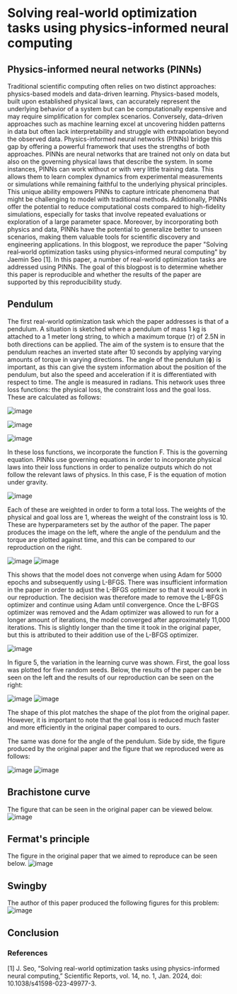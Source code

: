 # Solving real‑world optimization tasks using physics‑informed neural computing
## Physics-informed neural networks (PINNs)
Traditional scientific computing often relies on two distinct approaches: physics-based models and data-driven learning. Physics-based models, built upon established physical laws, can accurately represent the underlying behavior of a system but can be computationally expensive and may require simplification for complex scenarios. Conversely, data-driven approaches such as machine learning excel at uncovering hidden patterns in data but often lack interpretability and struggle with extrapolation beyond the observed data. Physics-informed neural networks (PINNs) bridge this gap by offering a powerful framework that uses the strengths of both approaches. PINNs are neural networks that are trained not only on data but also on the governing physical laws that describe the system. In some instances, PINNs can work without or with very little training data. This allows them to learn complex dynamics from experimental measurements or simulations while remaining faithful to the underlying physical principles. This unique ability empowers PINNs to capture intricate phenomena that might be challenging to model with traditional methods. Additionally, PINNs offer the potential to reduce computational costs compared to high-fidelity simulations, especially for tasks that involve repeated evaluations or exploration of a large parameter space. Moreover, by incorporating both physics and data, PINNs have the potential to generalize better to unseen scenarios, making them valuable tools for scientific discovery and engineering applications.  In this blogpost, we reproduce the paper "Solving real‑world optimization tasks using physics‑informed neural computing" by Jaemin Seo [1]. In this paper, a number of real-world optimization tasks are addressed using PINNs. The goal of this blogpost is to determine whether this paper is reproducible and whether the results of the paper are supported by this reproducibility study.

## Pendulum
The first real-world optimization task which the paper addresses is that of a pendulum. A situation is sketched where a pendulum of mass 1 kg is attached to a 1 meter long string, to which a maximum torque (𝜏) of 2.5N in both directions can be applied. The aim of the system is to ensure that the pendulum reaches an inverted state after 10 seconds by applying varying amounts of torque in varying directions. The angle of the pendulum (ɸ) is important, as this can give the system information about the position of the pendulum, but also the speed and acceleration if it is differentiated with respect to time. The angle is measured in radians. This network uses three loss functions: the physical loss, the constraint loss and the goal loss. These are calculated as follows:

![image](https://github.com/emmadebruin/emmadebruin.github.io/assets/165269949/35ff7552-a78b-4374-9b89-bd62f68d92f5)

![image](https://github.com/emmadebruin/emmadebruin.github.io/assets/165269949/03dbf588-0bf6-44bb-9cf7-de0687bad8ce)

![image](https://github.com/emmadebruin/emmadebruin.github.io/assets/165269949/3fca6c3c-5002-48ef-a2b7-776b2ce4268f)

In these loss functions, we incorporate the function F. This is the governing equation. PINNs use governing equations in order to incorporate physical laws into their loss functions in order to penalize outputs which do not follow the relevant laws of physics. In this case, F is the equation of motion under gravity.

![image](https://github.com/emmadebruin/emmadebruin.github.io/assets/165269949/16c9d969-fad7-4119-8256-f0e7e0cb040e)

Each of these are weighted in order to form a total loss. The weights of the physical and goal loss are 1, whereas the weight of the constraint loss is 10. These are hyperparameters set by the author of the paper. The paper produces the image on the left, where the angle of the pendulum and the torque are plotted against time, and this can be compared to our reproduction on the right.

![image](https://github.com/emmadebruin/emmadebruin.github.io/assets/165269949/0a0f63d8-eaa0-4d7d-9b4a-3f0163460b6b)
![image](https://github.com/emmadebruin/emmadebruin.github.io/assets/165269949/d500c284-07fa-4018-a9e4-35029068aa28)


This shows that the model does not converge when using Adam for 5000 epochs and subsequently using L-BFGS. There was insufficient information in the paper in order to adjust the L-BFGS optimizer so that it would work in our reproduction. The decision was therefore made to remove the L-BFGS optimizer and continue using Adam until convergence. Once the L-BFGS optimizer was removed and the Adam optimizer was allowed to run for a longer amount of iterations, the model converged after approximately 11,000 iterations. This is slightly longer than the time it took in the original paper, but this is attributed to their addition use of the L-BFGS optimizer.

![image](https://github.com/emmadebruin/emmadebruin.github.io/assets/165269949/fbd21380-4a54-4efc-a0c4-70a8f3c1fa4d)

In figure 5, the variation in the learning curve was shown. First, the goal loss was plotted for five random seeds. Below, the results of the paper can be seen on the left and the results of our reproduction can be seen on the right:

![image](https://github.com/emmadebruin/emmadebruin.github.io/assets/165269949/bd4658ee-4823-43e4-8fb8-45bde09a2575)
![image](https://github.com/emmadebruin/emmadebruin.github.io/assets/165269949/b774f0d2-9ba9-44a3-ae21-98441cdce504)

The shape of this plot matches the shape of the plot from the original paper. However, it is important to note that the goal loss is reduced much faster and more efficiently in the original paper compared to ours.


The same was done for the angle of the pendulum. Side by side, the figure produced by the original paper and the figure that we reproduced were as follows:

![image](https://github.com/emmadebruin/emmadebruin.github.io/assets/165269949/6141b447-facb-4e54-bc19-b814031e6025)
![image](https://github.com/emmadebruin/emmadebruin.github.io/assets/165269949/1b87d5a6-9074-47fa-b6a7-0c1617e7199f)





## Brachistone curve
The figure that can be seen in the original paper can be viewed below.
![image](https://github.com/emmadebruin/emmadebruin.github.io/assets/165269949/f64f045b-f964-4a17-a007-55b21ab0fbd7)


## Fermat's principle
The figure in the original paper that we aimed to reproduce can be seen below.
![image](https://github.com/emmadebruin/emmadebruin.github.io/assets/165269949/d956d071-b40a-40c2-80b9-10bf4779c99f)


## Swingby
The author of this paper produced the following figures for this problem:
![image](https://github.com/emmadebruin/emmadebruin.github.io/assets/165269949/d6ac0116-7ca8-4aa6-bddb-98c913afc2dd)


## Conclusion

### References
[1] J. Seo, “Solving real-world optimization tasks using physics-informed neural computing,” Scientific Reports, vol. 14, no. 1, Jan. 2024, doi: 10.1038/s41598-023-49977-3.
